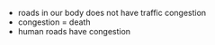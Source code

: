 - roads in our body does not have traffic congestion
- congestion = death
- human roads have congestion
